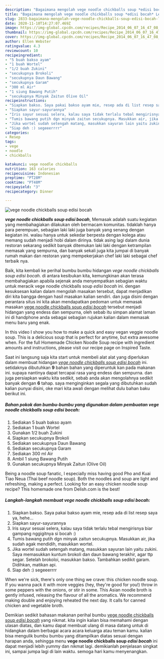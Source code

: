 ```yaml
---
description: "Bagaimana mengolah vege noodle chickballs soup *edisi bocah* Lezat"
title: "Bagaimana mengolah vege noodle chickballs soup *edisi bocah* Lezat"
slug: 2833-bagaimana-mengolah-vege-noodle-chickballs-soup-edisi-bocah-lezat
date: 2020-11-10T14:27:07.469Z
image: https://img-global.cpcdn.com/recipes/Recipe_2014_06_07_16_47_08_793_6e5683/751x532cq70/vege-noodle-chickballs-soup-edisi-bocah-foto-resep-utama.jpg
thumbnail: https://img-global.cpcdn.com/recipes/Recipe_2014_06_07_16_47_08_793_6e5683/751x532cq70/vege-noodle-chickballs-soup-edisi-bocah-foto-resep-utama.jpg
cover: https://img-global.cpcdn.com/recipes/Recipe_2014_06_07_16_47_08_793_6e5683/751x532cq70/vege-noodle-chickballs-soup-edisi-bocah-foto-resep-utama.jpg
author: Ellen Webster
ratingvalue: 4.3
reviewcount: 10
recipeingredient:
- "5 buah bakso ayam"
- "1 buah Wortel"
- "1/2 buah Zukini"
- "secukupnya Brokoli"
- "secukupnya Daun Bawang"
- "secukupnya Garam"
- "300 ml Air"
- "1 siung Bawang Putih"
- "secukupnya Minyak Zaitun Olive Oil"
recipeinstructions:
- "Siapkan bakso. Saya pakai bakso ayam mie, resep ada di list resep saya ya, hehe..."
- "Siapkan sayur-sayurannya"
- "Iris sayur sesuai selera, kalau saya tidak terlalu tebal mengirisnya biar gampang nggigitnya si bocah :)"
- "Tumis bawang putih dgn minyak zaitun secukupnya. Masukkan air, jika sudah agak mendidih, masukkan wortel."
- "Jika wortel sudah setengah matang, masukkan sayuran lain yaitu zukini. Saya memasukkan kuntum brokoli dan daun bawang terakhir, agar ttp segar. Setelah brokoloi, masukkan bakso. Tambahkan sedikit garam. Didihkan, matikan api."
- "Siap deh :) segeeerrrr"
categories:
- Resep
tags:
- vege
- noodle
- chickballs

katakunci: vege noodle chickballs 
nutrition: 163 calories
recipecuisine: Indonesian
preptime: "PT28M"
cooktime: "PT48M"
recipeyield: "3"
recipecategory: Dinner

---
```



![vege noodle chickballs soup *edisi bocah*](https://img-global.cpcdn.com/recipes/Recipe_2014_06_07_16_47_08_793_6e5683/751x532cq70/vege-noodle-chickballs-soup-edisi-bocah-foto-resep-utama.jpg)

<b><i>vege noodle chickballs soup *edisi bocah*</i></b>, Memasak adalah suatu kegiatan yang membahagiakan dilakukan oleh bermacam komunitas. tidaklah hanya para perempuan, sebagian laki laki juga banyak yang senang dengan kegiatan ini. walau hanya untuk sekedar berpesta dengan kolega atau memang sudah menjadi hobi dalam dirinya. tidak asing lagi dalam dunia restoran sekarang sedikit banyak ditemukan laki laki dengan ketrampilan memasak yang sempurna, dan banyak sekali juga kita jumpai di banyak rumah makan dan restoran yang mempekerjakan chef laki laki sebagai chef terbaik nya.

Baik, kita kembali ke perihal bumbu bumbu hidangan <i>vege noodle chickballs soup *edisi bocah*</i>. di antara kesibukan kita, kemungkinan akan terasa membahagiakan apabila sejenak anda menyempatkan sebagian waktu untuk meracik vege noodle chickballs soup *edisi bocah* ini. dengan kesuksesan kalian dalam mengolah masakan tersebut, dapat menjadikan diri kita bangga dengan hasil masakan kalian sendiri. dan juga disini dengan perantara situs ini kita akan mendapatkan pedoman untuk memasak masakan <u>vege noodle chickballs soup *edisi bocah*</u> tersebut menjadi hidangan yang endess dan sempurna, oleh sebab itu simpan alamat laman ini di handphone anda sebagai sebagian rujukan kalian dalam memasak menu baru yang enak.

In this video I show you how to make a quick and easy vegan veggie noodle soup. This is a delicious soup that is perfect for anytime, but extra awesome when. For the full Homemade Chicken Noodle Soup recipe with ingredient amounts and instructions, please visit our recipe page on Inspired Taste.


Saat ini langsung saja kita start untuk membeli alat alat yang diperlukan dalam membuat hidangan <u><i>vege noodle chickballs soup *edisi bocah*</i></u> ini. setidaknya dibutuhkan <b>9</b> bahan bahan yang diperuntuk kan pada makanan ini. supaya nantinya dapat tercapai rasa yang endess dan sempurna. dan juga persiapkan waktu kita sedikit, sebab anda akan mengolahnya sedikit banyak dengan <b>6</b> tahap. saya menginginkan segala yang dibutuhkan sudah kalian punyai disini, oke mari kita awali dengan melihat dulu bahan baku berikut ini.

<!--inarticleads1-->

##### Bahan pokok dan bumbu-bumbu yang digunakan dalam pembuatan vege noodle chickballs soup *edisi bocah*:

1. Sediakan 5 buah bakso ayam
1. Sediakan 1 buah Wortel
1. Gunakan 1/2 buah Zukini
1. Siapkan secukupnya Brokoli
1. Sediakan secukupnya Daun Bawang
1. Sediakan secukupnya Garam
1. Sediakan 300 ml Air
1. Ambil 1 siung Bawang Putih
1. Gunakan secukupnya Minyak Zaitun (Olive Oil)


Being a noodle soup fanatic, I especially miss having good Pho and Kuai Tiao Neua (Thai beef noodle soup). Both the noodles and soup are light and refreshing, making a perfect. Looking for an easy chicken noodle soup recipe? This homemade one from Delish.com is the best! 

<!--inarticleads2-->

##### Langkah-langkah membuat vege noodle chickballs soup *edisi bocah*:

1. Siapkan bakso. Saya pakai bakso ayam mie, resep ada di list resep saya ya, hehe...
1. Siapkan sayur-sayurannya
1. Iris sayur sesuai selera, kalau saya tidak terlalu tebal mengirisnya biar gampang nggigitnya si bocah :)
1. Tumis bawang putih dgn minyak zaitun secukupnya. Masukkan air, jika sudah agak mendidih, masukkan wortel.
1. Jika wortel sudah setengah matang, masukkan sayuran lain yaitu zukini. Saya memasukkan kuntum brokoli dan daun bawang terakhir, agar ttp segar. Setelah brokoloi, masukkan bakso. Tambahkan sedikit garam. Didihkan, matikan api.
1. Siap deh :) segeeerrrr


When we&#39;re sick, there&#39;s only one thing we crave: this chicken noodle soup. If you wanna pack it with more veggies (hey, they&#39;re good for you!) throw in some peppers with the onions, or stir in some. This Asian noodle broth is gently infused, releasing the flavour of all the aromatics. We recommend making double and enjoying reheated the next day. It calls for canned chicken and vegetable broth. 

Demikian sedikit bahasan makanan perihal bumbu <u>vege noodle chickballs soup *edisi bocah*</u> yang nikmat. kita ingin kalian bisa memahami dengan ulasan diatas, dan kamu dapat membuat ulang di masa datang untuk di hidangkan dalam berbagai acara acara keluarga atau teman kamu. kalian bisa mengulik bumbu bumbu yang ditampilkan diatas sesuai dengan harapan anda, sehingga menu <b>vege noodle chickballs soup *edisi bocah*</b> ini dapat menjadi lebih yummy dan nikmat lagi. demikianlah penjelasan singkat ini, sampai jumpa lagi di lain waktu. semoga hari kamu menyenangkan.
